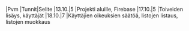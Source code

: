 |Pvm   |Tunnit|Selite
|13.10.|5     |Projekti aluille, Firebase
|17.10.|5     |Toiveiden lisäys, käyttäjät
|18.10.|7     |Käyttäjien oikeuksien säätöä, listojen listaus, listojen muokkaus
